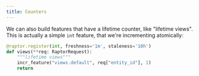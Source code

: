 ```yaml
---
title: Counters
---
```

We can also build features that have a lifetime counter, like "lifetime views".
This is actually a simple `int` feature, that we're incrementing atomically:

```python showLineNumbers
@raptor.register(int, freshness='1m', staleness='10h')
def views(**req: RaptorRequest):
    """lifetime views"""
    incr_feature("views.default", req["entity_id"], 1)
    return
```